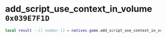 # add_script_use_context_in_volume `0x039E7F1D`

```lua
local result --[[ number ]] = natives.game.add_script_use_context_in_volume(_gxtEntry --[[ string ]], _volume --[[ number ]], _unk2 --[[ number ]], _inputString --[[ string ]], _unk4 --[[ string ]], _unk5 --[[ string ]], _unk6 --[[ string ]], _unk7 --[[ string ]], _unk8 --[[ number ]], _hudSound --[[ string ]])
```